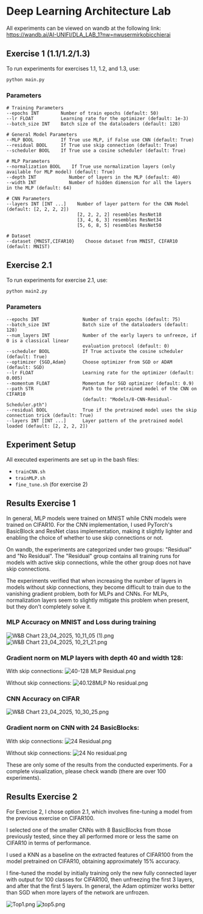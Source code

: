 # Deep Learning Architecture Lab

All experiments can be viewed on wandb at the following link:
https://wandb.ai/AI-UNIFI/DLA_LAB_1?nw=nwusermirkobicchierai

## Exercise 1 (1.1/1.2/1.3)

To run experiments for exercises 1.1, 1.2, and 1.3, use:

```bash
python main.py
```

### Parameters

```
# Training Parameters
--epochs INT        Number of train epochs (default: 50)
--lr FLOAT          Learning rate for the optimizer (default: 1e-3)
--batch_size INT    Batch size of the dataloaders (default: 128)

# General Model Parameters
--MLP BOOL          If True use MLP, if False use CNN (default: True)
--residual BOOL     If True use skip connection (default: True)
--scheduler BOOL    If True use a cosine scheduler (default: True)

# MLP Parameters
--normalization BOOL    If True use normalization layers (only available for MLP model) (default: True)
--depth INT            Number of layers in the MLP (default: 40)
--width INT            Number of hidden dimension for all the layers in the MLP (default: 64)

# CNN Parameters
--layers INT [INT ...]    Number of layer pattern for the CNN Model (default: [2, 2, 2, 2])
                          [2, 2, 2, 2] resembles ResNet18
                          [3, 4, 6, 3] resembles ResNet34
                          [5, 6, 8, 5] resembles ResNet50

# Dataset
--dataset {MNIST,CIFAR10}    Choose dataset from MNIST, CIFAR10 (default: MNIST)
```

## Exercise 2.1

To run experiments for exercise 2.1, use:

```bash
python main2.py
```

### Parameters

```
--epochs INT                Number of train epochs (default: 75)
--batch_size INT            Batch size of the dataloaders (default: 128)
--num_layers INT            Number of the early layers to unfreeze, if 0 is a classical linear 
                            evaluation protocol (default: 0)
--scheduler BOOL            If True activate the cosine scheduler (default: True)
--optimizer {SGD,Adam}      Choose optimizer from SGD or ADAM (default: SGD)
--lr FLOAT                  Learning rate for the optimizer (default: 0.005)
--momentum FLOAT            Momentum for SGD optimizer (default: 0.9)
--path STR                  Path to the pretrained model of the CNN on CIFAR10 
                            (default: "Models/8-CNN-Residual-Scheduler.pth")
--residual BOOL             True if the pretrained model uses the skip connection trick (default: True)
--layers INT [INT ...]      Layer pattern of the pretrained model loaded (default: [2, 2, 2, 2])
```

## Experiment Setup

All executed experiments are set up in the bash files:
- `trainCNN.sh` 
- `trainMLP.sh`
- `fine_tune.sh` (for exercise 2)

## Results Exercise 1

In general, MLP models were trained on MNIST while CNN models were trained on CIFAR10. For the CNN implementation, I used PyTorch's BasicBlock and ResNet class implementation, making it slightly lighter and enabling the choice of whether to use skip connections or not.

On wandb, the experiments are categorized under two groups: "Residual" and "No Residual". The "Residual" group contains all training runs for models with active skip connections, while the other group does not have skip connections.

The experiments verified that when increasing the number of layers in models without skip connections, they become difficult to train due to the vanishing gradient problem, both for MLPs and CNNs. For MLPs, normalization layers seem to slightly mitigate this problem when present, but they don't completely solve it.

### MLP Accuracy on MNIST and Loss during training
![W&B Chart 23_04_2025, 10_11_05 (1).png](img/W%26B%20Chart%2023_04_2025%2C%2010_11_05%20%281%29.png)
![W&B Chart 23_04_2025, 10_21_21.png](img/W%26B%20Chart%2023_04_2025%2C%2010_21_21.png)

### Gradient norm on MLP layers with depth 40 and width 128:

With skip connections:
![40-128 MLP Residual.png](img/40-128%20MLP%20Residual.png)

Without skip connections:
![40.128MLP No residual.png](img/40.128MLP%20No%20residual.png)

### CNN Accuracy on CIFAR
![W&B Chart 23_04_2025, 10_30_25.png](img/W%26B%20Chart%2023_04_2025%2C%2010_30_25.png)

### Gradient norm on CNN with 24 BasicBlocks:
With skip connections:
![24 Residual.png](img/24%20Residual.png)

Without skip connections:
![24 No residual.png](img/24%20No%20residual.png)

These are only some of the results from the conducted experiments. For a complete visualization, please check wandb (there are over 100 experiments).

## Results Exercise 2

For Exercise 2, I chose option 2.1, which involves fine-tuning a model from the previous exercise on CIFAR100.

I selected one of the smaller CNNs with 8 BasicBlocks from those previously tested, since they all performed more or less the same on CIFAR10 in terms of performance.

I used a KNN as a baseline on the extracted features of CIFAR100 from the model pretrained on CIFAR10, obtaining approximately 15% accuracy.

I fine-tuned the model by initially training only the new fully connected layer with output for 100 classes for CIFAR100, then unfreezing the first 3 layers, and after that the first 5 layers. In general, the Adam optimizer works better than SGD when more layers of the network are unfrozen.

![Top1.png](img/Top1.png)
![top5.png](img/top5.png)

